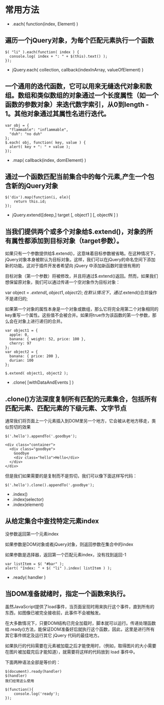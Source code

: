# 常用方法

- .each( function(index, Element) )

## 遍历一个jQuery对象，为每个匹配元素执行一个函数
```
$( "li" ).each(function( index ) {
  console.log( index + ": " + $(this).text() );
});
```

- jQuery.each( collection, callback(indexInArray, valueOfElement) )

## 一个通用的迭代函数，它可以用来无缝迭代对象和数组。数组和类似数组的对象通过一个长度属性（如一个函数的参数对象）来迭代数字索引，从0到length - 1。其他对象通过其属性名进行迭代。
```
var obj = {
  "flammable": "inflammable",
  "duh": "no duh"
};
$.each( obj, function( key, value ) {
  alert( key + ": " + value );
});
```

- .map( callback(index, domElement) )

## 通过一个函数匹配当前集合中的每个元素,产生一个包含新的jQuery对象
```
$('div').map(function(i, ele){
    return this.id;
});
```

- jQuery.extend([deep,] target [, object1 ] [, objectN ] )

## 当我们提供两个或多个对象给$.extend()，对象的所有属性都添加到目标对象（target参数）。

如果只有一个参数提供给$.extend()，这意味着目标参数被省略。在这种情况下，jQuery对象本身被默认为目标对象。这样，我们可以在jQuery的命名空间下添加新的功能。这对于插件开发者希望向 jQuery 中添加新函数时是很有用的

目标对象（第一个参数）将被修改，并且将通过$.extend()返回。然而，如果我们想保留原对象，我们可以通过传递一个空对象作为目标对象：

var object = $.extend({}, object1, object2);
在默认情况下，通过$.extend()合并操作不是递归的;

如果第一个对象的属性本身是一个对象或数组，那么它将完全用第二个对象相同的key重写一个属性。这些值不会被合并。如果将true作为该函数的第一个参数，那么会在对象上进行递归的合并。
```
var object1 = {
  apple: 0,
  banana: { weight: 52, price: 100 },
  cherry: 97
};
var object2 = {
  banana: { price: 200 },
  durian: 100
};

$.extend( object1, object2 );
```

- .clone( [withDataAndEvents ] )

## .clone()方法深度复制所有匹配的元素集合，包括所有匹配元素、匹配元素的下级元素、文字节点

通常我们将页面上一个元素插入到DOM里另一个地方，它会被从老地方移走，类似剪切的效果
```
$('.hello').appendTo('.goodbye');

<div class="container">
  <div class="goodbye">
    Goodbye
    <div class="hello">Hello</div>
  </div>
</div>
```
但是我们如果需要的是复制而不是剪切，我们可以像下面这样写代码：
```
$('.hello').clone().appendTo('.goodbye');
```

- .index() 
- .index(selector)
- .index(element)

## 从给定集合中查找特定元素index


没参数返回第一个元素index

如果参数是DOM对象或者jQuery对象，则返回参数在集合中的index

如果参数是选择器，返回第一个匹配元素index，没有找到返回-1


```
var listItem = $( "#bar" );
alert( "Index: " + $( "li" ).index( listItem ) );
```
- .ready( handler )

## 当DOM准备就绪时，指定一个函数来执行。

虽然JavaScript提供了load事件，当页面呈现时用来执行这个事件，直到所有的东西，如图像已被完全接收前，此事件不会被触发。

在大多数情况下，只要DOM结构已完全加载时，脚本就可以运行。传递处理函数给.ready()方法，能保证DOM准备好后就执行这个函数，因此，这里是进行所有其它事件绑定及运行其它 jQuery 代码的最佳地方。

如果执行的代码需要在元素被加载之后才能使用时，（例如，取得图片的大小需要在图片被加载完后才能知道），就需要将这样的代码放到 load 事件中。

下面两种语法全部是等价的：
```
$(document).ready(handler)
$(handler)
我们经常这么使用

$(function(){
    console.log('ready');
});
```